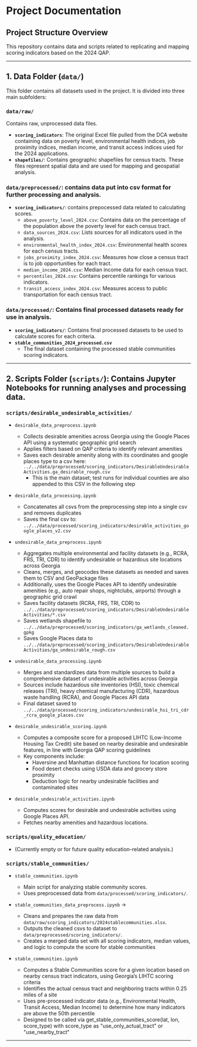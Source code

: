 # Project Documentation

## **Project Structure Overview**
This repository contains data and scripts related to replicating and mapping scoring indicators based on the 2024 QAP.

---
## **1️. Data Folder (`data/`)**
This folder contains all datasets used in the project. It is divided into three main subfolders:

### **`data/raw/`**
Contains raw, unprocessed data files.
- **`scoring_indicators`**: The original Excel file pulled from the DCA website containing data on poverty level, environmental health indices, job proximity indices, median income, and transit access indices used for the 2024 applications.
- **`shapefiles/`**: Contains geographic shapefiles for census tracts. These files represent spatial data and are used for mapping and geospatial analysis.


### **`data/preprocessed/`**: contains data put into csv format for further processing and analysis. 
- **`scoring_indicators/`**: contains prepocessed data related to calculating scores. 
  - `above_poverty_level_2024.csv`: Contains data on the percentage of the population above the poverty level for each census tract.  
  - `data_sources_2024.csv`: Lists sources for all indicators used in the analysis.  
  - `environmental_health_index_2024.csv`: Environmental health scores for each census tracts.  
  - `jobs_proximity_index_2024.csv`: Measures how close a census tract is to job opportunities for each tract. 
  - `median_income_2024.csv`: Median income data for each census tract. 
  - `percentiles_2024.csv`: Contains percentile rankings for various indicators.  
  - `transit_access_index_2024.csv`: Measures access to public transportation for each census tract.  

### **`data/processed/`**: Contains final processed datasets ready for use in analysis.
- **`scoring_indicators/`**: Contains final processed datasets to be used to calculate scores for each criteria. 
- **`stable_communities_2024_processed.csv`**  
  - The final dataset containing the processed stable communities scoring indicators.
---

## **2. Scripts Folder (`scripts/`)**: Contains Jupyter Notebooks for running analyses and processing data.

### **`scripts/desirable_undesirable_activities/`**
- `desirable_data_preprocess.ipynb` 
  - Collects desirable amenities across Georgia using the Google Places API using a systematic geographic grid search 
  - Applies filters based on QAP criteria to identify relevant amenities
  - Saves each desirable amenity along with its coordinates and google places type to a csv here: `../../data/preprocessed/scoring_indicators/DesirableUndesirableActivities.ga_desirable_rough.csv`
    - This is the main dataset; test runs for individual counties are also appended to this CSV in the following step
- `desirable_data_processing.ipynb` 
  - Concatenates all csvs from the preprocessing step into a single csv and removes duplicates
  - Saves the final csv to: `../../data/processed/scoring_indicators/desirable_activities_google_places_v2.csv`
- `undesirable_data_preprocess.ipynb` 
  - Aggregates multiple environmental and facility datasets (e.g., RCRA, FRS, TRI, CDR) to identify undesirable or hazardous site locations across Georgia
  - Cleans, merges, and geocodes these datasets as needed and saves them to CSV and GeoPackage files
  - Additionally, uses the Google Places API to identify undesirable amenities (e.g., auto repair shops, nightclubs, airports) through a geographic grid crawl
  - Saves facility datasets (RCRA, FRS, TRI, CDR) to `../../data/preprocessed/scoring_indicators/DesirableUndesirableActivities/*.csv`
  - Saves wetlands shapefile to `../../data/preprocessed/scoring_indicators/ga_wetlands_cleaned.gpkg`
  - Saves Google Places data to `../../data/preprocessed/scoring_indicators/DesirableUndesirableActivities/ga_undesirable_rough.csv`
- `undesirable_data_processing.ipynb` 
  - Merges and standardizes data from multiple sources to build a comprehensive dataset of undesirable activities across Georgia
  - Sources include hazardous site inventories (HSI), toxic chemical releases (TRI), heavy chemical manufacturing (CDR), hazardous waste handling (RCRA), and Google Places API data
  - Final dataset saved to `../../data/processed/scoring_indicators/undesirable_hsi_tri_cdr_rcra_google_places.csv`
- `desirable_undesirable_scoring.ipynb` 
  - Computes a composite score for a proposed LIHTC (Low-Income Housing Tax Credit) site based on nearby desirable and undesirable features, in line with Georgia QAP scoring guidelines
  - Key components include: 
    - Haversine and Manhattan distance functions for location scoring
    - Food desert checks using USDA data and grocery store proximity
    - Deduction logic for nearby undesirable facilities and contaminated sites

- `desirable_undesirable_activities.ipynb` 
  - Computes scores for desirable and undesirable activities using Google Places API.  
  - Fetches nearby amenities and hazardous locations.

### **`scripts/quality_education/`**
- (Currently empty or for future quality education-related analysis.)

### **`scripts/stable_communities/`**
- `stable_communities.ipynb` 
  - Main script for analyzing stable community scores.  
  - Uses preprocessed data from `data/processed/scoring_indicators/`.  

- `stable_communities_data_preprocess.ipynb` →  
  - Cleans and prepares the raw data from `data/raw/scoring_indicators/2024stablecommunities.xlsx`.  
  - Outputs the cleaned csvs to dataset to `data/preprocessed/scoring_indicators/`.
  - Creates a merged data set with all scoring indicators, median values, and logic to compute the score for stable communities
- `stable_communities.ipynb` 
  - Computes a Stable Communities score for a given location based on nearby census tract indicators, using Georgia’s LIHTC scoring criteria
  - Identifies the actual census tract and neighboring tracts within 0.25 miles of a site
  - Uses pre-processed indicator data (e.g., Environmental Health, Transit Access, Median Income) to determine how many indicators are above the 50th percentile
  - Designed to be called via get_stable_communities_score(lat, lon, score_type) with score_type as "use_only_actual_tract" or "use_nearby_tract"


<!-- - `stable_communities_grid.ipynb` →  
  - Generates a spatial grid of stable community scores across Georgia.  
  - Uses geographic data from `data/raw/shapefiles/`. -->

---
